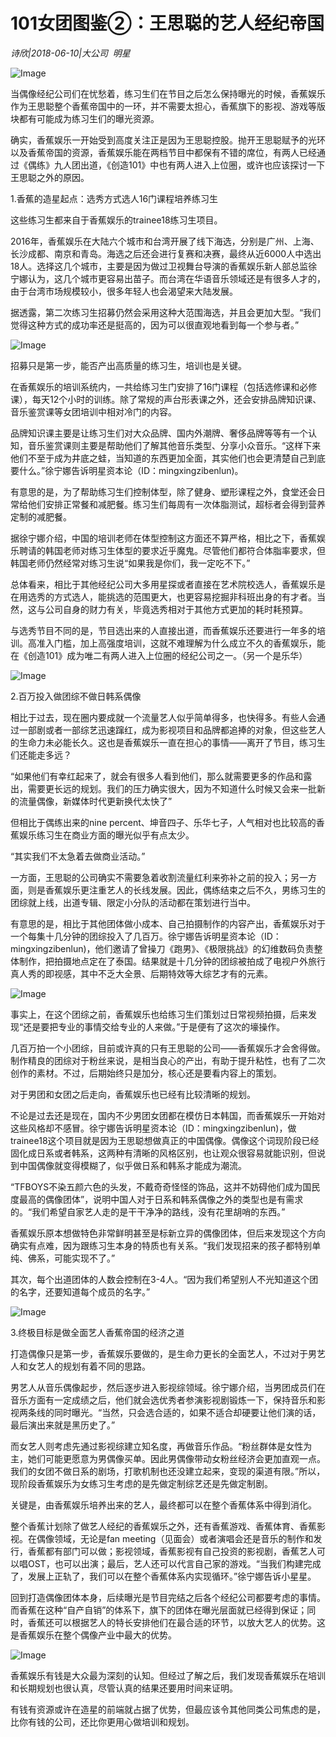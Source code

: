 # 101女团图鉴②：王思聪的艺人经纪帝国

*诗欣|2018-06-10|大公司 
                                                明星*

![Image](http://p3.pstatp.com/large/pgc-image/1528680412217155ecb2485)

当偶像经纪公司们在忧愁着，练习生们在节目之后怎么保持曝光的时候，香蕉娱乐作为王思聪整个香蕉帝国中的一环，并不需要太担心，香蕉旗下的影视、游戏等版块都有可能成为练习生们的曝光资源。

确实，香蕉娱乐一开始受到高度关注正是因为王思聪控股。抛开王思聪赋予的光环以及香蕉帝国的资源，香蕉娱乐能在两档节目中都保有不错的席位，有两人已经通过《偶练》九人团出道，《创造101》中也有两人进入上位圈，或许也应该探讨一下王思聪之外的原因。

1.香蕉的造星起点：选秀方式选人16门课程培养练习生

这些练习生都来自于香蕉娱乐的trainee18练习生项目。

2016年，香蕉娱乐在大陆六个城市和台湾开展了线下海选，分别是广州、上海、长沙成都、南京和青岛。海选之后还会进行复赛和决赛，最终从近6000人中选出18人。选择这几个城市，主要是因为做过卫视舞台导演的香蕉娱乐新人部总监徐宁娜认为，这几个城市更容易出苗子。而台湾在华语音乐领域还是有很多人才的，由于台湾市场规模较小，很多年轻人也会渴望来大陆发展。

据透露，第二次练习生招募仍然会采用这种大范围海选，并且会更加大型。“我们觉得这种方式的成功率还是挺高的，因为可以很直观地看到每一个参与者。”

![Image](http://p1.pstatp.com/large/pgc-image/152868041234326ef3c51a2)

招募只是第一步，能否产出高质量的练习生，培训也是关键。

在香蕉娱乐的培训系统内，一共给练习生门安排了16门课程（包括选修课和必修课），每天12个小时的训练。除了常规的声台形表课之外，还会安排品牌知识课、音乐鉴赏课等女团培训中相对冷门的内容。

品牌知识课主要是让练习生们对大众品牌、国内外潮牌、奢侈品牌等等有一个认知，音乐鉴赏课则主要是帮助他们了解其他音乐类型、分享小众音乐。“这样下来他们不至于成为井底之蛙，当知道的东西更加全面，其实他们也会更清楚自己到底要什么。”徐宁娜告诉明星资本论（ID：mingxingzibenlun)。

有意思的是，为了帮助练习生们控制体型，除了健身、塑形课程之外，食堂还会日常给他们安排正常餐和减肥餐。练习生们每周有一次体脂测试，超标者会得到营养定制的减肥餐。

据徐宁娜介绍，中国的培训老师在体型控制这方面还不算严格，相比之下，香蕉娱乐聘请的韩国老师对练习生体型的要求近乎魔鬼。尽管他们都符合体脂率要求，但韩国老师仍然经常对练习生说“如果我是你们，我一定吃不下。”

总体看来，相比于其他经纪公司大多用星探或者直接在艺术院校选人，香蕉娱乐是在用选秀的方式选人，能挑选的范围更大，也更容易挖掘非科班出身的有才者。当然，这与公司自身的财力有关，毕竟选秀相对于其他方式更加的耗时耗预算。

与选秀节目不同的是，节目选出来的人直接出道，而香蕉娱乐还要进行一年多的培训。高准入门槛，加上高强度培训，这就不难理解为什么成立不久的香蕉娱乐，能在《创造101》成为唯二有两人进入上位圈的经纪公司之一。（另一个是乐华）

![Image](http://p9.pstatp.com/large/pgc-image/1528680412324c07f2b6bad)

2.百万投入做团综不做日韩系偶像

相比于过去，现在圈内要成就一个流量艺人似乎简单得多，也快得多。有些人会通过一部剧或者一部综艺迅速蹿红，成为影视项目和品牌都追捧的对象，但这些艺人的生命力未必能长久。这也是香蕉娱乐一直在担心的事情——离开了节目，练习生们还能走多远？

“如果他们有幸红起来了，就会有很多人看到他们，那么就需要更多的作品和露出，需要更长远的规划。我们的压力确实很大，因为不知道什么时候又会来一批新的流量偶像，新媒体时代更新换代太快了”

但相比于偶练出来的nine percent、坤音四子、乐华七子，人气相对也比较高的香蕉娱乐练习生在商业方面的曝光似乎有点太少。

“其实我们不太急着去做商业活动。”

一方面，王思聪的公司确实不需要急着收割流量红利来弥补之前的投入；另一方面，则是香蕉娱乐更注重艺人的长线发展。因此，偶练结束之后不久，男练习生的团综就上线，出道专辑、限定小分队的活动都在策划进行当中。

有意思的是，相比于其他团体做小成本、自己拍摄制作的内容产出，香蕉娱乐对于一个每集十几分钟的团综投入了几百万。徐宁娜告诉明星资本论（ID：mingxingzibenlun)，他们邀请了曾操刀《跑男》、《极限挑战》的幻维数码负责整体制作，把拍摄地点定在了泰国。结果就是十几分钟的团综被拍成了电视户外旅行真人秀的即视感，其中不乏大全景、后期特效等大综艺才有的元素。

![Image](http://p3.pstatp.com/large/pgc-image/15286804124194602e04979)

事实上，在这个团综之前，香蕉娱乐也给练习生们策划过日常视频拍摄，后来发现“还是要把专业的事情交给专业的人来做。”于是便有了这次的壕操作。

几百万拍一个小团综，目前或许真的只有王思聪的公司——香蕉娱乐才会舍得做。制作精良的团综对于粉丝来说，是相当良心的产出，有助于提升粘性，也有了二次创作的素材。不过，后期始终只是加分，核心还是要看内容上的策划。

对于男团和女团之后走向，香蕉娱乐也已经有比较清晰的规划。

不论是过去还是现在，国内不少男团女团都在模仿日本韩国，而香蕉娱乐一开始对这些风格却不感冒。徐宁娜告诉明星资本论（ID：mingxingzibenlun)，做trainee18这个项目就是因为王思聪想做真正的中国偶像。偶像这个词现阶段已经固化成日系或者韩系，这两种有清晰的风格区别，也让观众很容易就能识别，但说到中国偶像就变得模糊了，似乎做日系和韩系才能成为潮流。

“TFBOYS不染五颜六色的头发，不戴奇奇怪怪的饰品，这并不妨碍他们成为国民度最高的偶像团体”，说明中国人对于日系和韩系偶像之外的类型也是有需求的。“我们希望自家艺人走的是干干净净的路线，没有花里胡哨的东西。”

香蕉娱乐原本想做特色非常鲜明甚至是标新立异的偶像团体，但后来发现这个方向确实有点难，因为跟练习生本身的特质也有关系。“我们发现招来的孩子都特别单纯、佛系，可能实现不了。”

其次，每个出道团体的人数会控制在3-4人。“因为我们希望别人不光知道这个团的名字，还要知道每个成员的名字。”

![Image](http://p3.pstatp.com/large/pgc-image/15286804123864a85b0d5c8)

3.终极目标是做全面艺人香蕉帝国的经济之道

打造偶像只是第一步，香蕉娱乐要做的，是生命力更长的全面艺人，不过对于男艺人和女艺人的规划有着不同的思路。

男艺人从音乐偶像起步，然后逐步进入影视综领域。徐宁娜介绍，当男团成员们在音乐方面有一定成绩之后，他们就会选优秀者参演影视剧锻炼一下，保持音乐和影视两条线的同时曝光。“当然，只会选合适的，如果不适合却硬要让他们演的话，最后演出来就是黑历史了。”

而女艺人则考虑先通过影视综建立知名度，再做音乐作品。“粉丝群体是女性为主，她们可能更愿意为男偶像买单。因此男偶像带动女粉丝经济会更加直观一点。我们的女团不做日系的剧场，打歌机制也还没建立起来，变现的渠道有限。”所以，现阶段香蕉娱乐为女练习生考虑的是先做定制综艺还是先做定制剧。

关键是，由香蕉娱乐培养出来的艺人，最终都可以在整个香蕉体系中得到消化。

整个香蕉计划除了做艺人经纪的香蕉娱乐之外，还有香蕉游戏、香蕉体育、香蕉影视。在偶像领域，无论是fan meeting（见面会）或者演唱会还是音乐的制作和发行，香蕉都有部门可以做；影视领域，香蕉影视有自己投资的影视剧，香蕉艺人可以唱OST，也可以出演；最后，艺人还可以代言自己家的游戏。“当我们构建完成了，发展上正轨了，我们可以在整个香蕉体系内实现循环。”徐宁娜告诉小星星。

回到打造偶像团体本身，后续曝光是节目完结之后各个经纪公司都要考虑的事情。而香蕉在这种“自产自销”的体系下，旗下的团体在曝光层面就已经得到保证；同时，香蕉还可以根据艺人的特长安排他们在最合适的环节，以放大艺人的优势。这是香蕉娱乐在整个偶像产业中最大的优势。

![Image](http://p1.pstatp.com/large/pgc-image/152868041275692f54c19f3)

香蕉娱乐有钱是大众最为深刻的认知。但经过了解之后，我们发现香蕉娱乐在培训和长期规划也很认真，尽管认真的结果还要用时间来证明。

有钱有资源或许在造星的前端就占据了优势，但最应该令其他同类公司焦虑的是，比你有钱的公司，还比你更用心做培训和规划。


